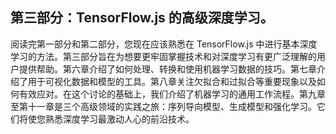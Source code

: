 ## 第三部分：TensorFlow.js 的高级深度学习。

阅读完第一部分和第二部分，您现在应该熟悉在 TensorFlow.js 中进行基本深度学习的方法。第三部分旨在为想要更牢固掌握技术和对深度学习有更广泛理解的用户提供帮助。第六章介绍了如何处理、转换和使用机器学习数据的技巧。第七章介绍了用于可视化数据和模型的工具。第八章关注欠拟合和过拟合等重要现象以及如何有效应对。在这个讨论的基础上，我们介绍了机器学习的通用工作流程。第九章至第十一章是三个高级领域的实践之旅：序列导向模型、生成模型和强化学习。它们将使您熟悉深度学习最激动人心的前沿技术。
